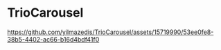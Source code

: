 # TrioCarousel



https://github.com/yilmazedis/TrioCarousel/assets/15719990/53ee0fe8-38b5-4402-ac66-b16d4bdf41f0

